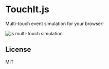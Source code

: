 
# TouchIt.js

  Multi-touch event simulation for your browser!

  ![js multi-touch simulation](http://f.cl.ly/items/3L1j2b0w2u1v0b2k1t21/Screen%20Shot%202012-08-31%20at%209.50.17%20PM.png)

## License 

  MIT